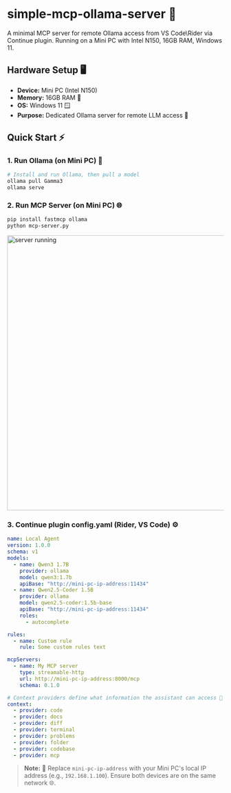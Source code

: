 # simple-mcp-ollama-server 🚀

A minimal MCP server for remote Ollama access from VS Code\Rider via Continue plugin. Running on a Mini PC with Intel N150, 16GB RAM, Windows 11.

## Hardware Setup 🖥️

- **Device:** Mini PC (Intel N150) 
- **Memory:** 16GB RAM 🧠
- **OS:** Windows 11 🪟
- **Purpose:** Dedicated Ollama server for remote LLM access 🤖

## Quick Start ⚡
### 1. Run Ollama (on Mini PC) 🔧

```bash
# Install and run Ollama, then pull a model
ollama pull Gamma3
ollama serve
```

### 2. Run MCP Server (on Mini PC) 🌐

```bash
pip install fastmcp ollama
python mcp-server.py
```
<img width="640" alt="server running" src="https://github.com/user-attachments/assets/32cd09bf-708e-45d7-9cd0-40502e8f6799" />

### 3. Continue plugin config.yaml (Rider, VS Code) ⚙️
```yaml
name: Local Agent
version: 1.0.0
schema: v1
models:
  - name: Qwen3 1.7B
    provider: ollama
    model: qwen3:1.7b
    apiBase: "http://mini-pc-ip-address:11434"
  - name: Qwen2.5-Coder 1.5B
    provider: ollama
    model: qwen2.5-coder:1.5b-base
    apiBase: "http://mini-pc-ip-address:11434"
    roles:
      - autocomplete

rules:
  - name: Custom rule
    rule: Some custom rules text

mcpServers:
  - name: My MCP server
    type: streamable-http
    url: http://mini-pc-ip-address:8000/mcp
    schema: 0.1.0

# Context providers define what information the assistant can access 📁
context:
  - provider: code
  - provider: docs
  - provider: diff
  - provider: terminal
  - provider: problems
  - provider: folder
  - provider: codebase
  - provider: mcp
```

> **Note:** 📍 Replace `mini-pc-ip-address` with your Mini PC's local IP address (e.g., `192.168.1.100`). Ensure both devices are on the same network 🌐.
